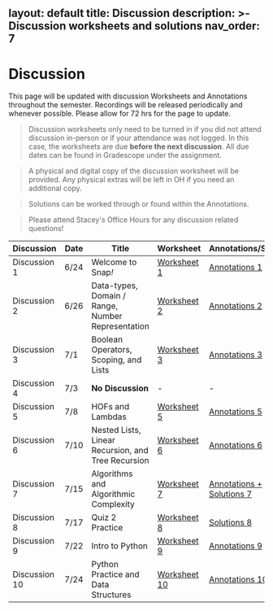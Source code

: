 layout: default
title: Discussion
description: >-
    Discussion worksheets and solutions
nav_order: 7
---

# Discussion

This page will be updated with discussion Worksheets and Annotations throughout the semester. Recordings will be released periodically and whenever possible. Please allow for 72 hrs for the page to update. 

> Discussion worksheets only need to be turned in if you did not attend discussion in-person or if your attendance was not logged. In this case, the worksheets are due **before the next discussion**. All due dates can be found in Gradescope under the assignment. 

> A physical and digital copy of the discussion worksheet will be provided. Any physical extras will be left in OH if you need an additional copy.

> Solutions can be worked through or found within the Annotations.

> Please attend Stacey's Office Hours for any discussion related questions!

<table>
  <thead>
    <tr>
      <th>Discussion</th>
      <th>Date</th>
      <th>Title</th>
      <th>Worksheet</th>
      <th>Annotations/Slides</th>
    </tr>
  </thead>
  <tbody>
    <tr>
      <td>Discussion 1</td>
      <td>6/24</td>
      <td>Welcome to Snap<em>!</em></td>
      <td><a href="https://drive.google.com/drive/folders/1mYfYNawnmTOK9t4kR1wzu_auZBq7AQwA?usp=sharing">Worksheet 1</a></td>
      <td><a href="https://drive.google.com/file/d/1QB5Y4fT-N63k7wbvjssfSFw7umhC2wzw/view?usp=sharing">Annotations 1</a></td>
    </tr>
    <tr>
      <td>Discussion 2</td>
      <td>6/26</td>
      <td>Data-types, Domain / Range, Number Representation</td>
      <td><a href="https://drive.google.com/drive/u/0/folders/1iQIyscHTTV3E3iibGPUcRgktiZFGHEuK">Worksheet 2</a></td>
      <td><a href="https://drive.google.com/file/d/1oaAIEH5NS-j__zF_a0PcB7cMP8SPpOTS/view?usp=sharing">Annotations 2</a></td>
    </tr>
    <tr>
      <td>Discussion 3</td>
      <td>7/1</td>
      <td>Boolean Operators, Scoping, and Lists</td>
      <td><a href="https://drive.google.com/drive/folders/1nmOZPQixUNUloeppGi8ou3WcHzXrIvkX?usp=sharing">Worksheet 3</a></td>
      <td><a href="https://docs.google.com/presentation/d/1Lc3OHnVIHYPVxLA7lAy9WUPw-h351bkKaYgnTNRFHTQ/edit?slide=id.p#slide=id.p">Annotations 3</a></td>
    </tr>
    <tr>
      <td>Discussion 4</td>
      <td>7/3</td>
      <td><strong>No Discussion</strong></td>
      <td>-</td>
      <td>-</td>
    </tr>
    <tr>
      <td>Discussion 5</td>
      <td>7/8</td>
      <td>HOFs and Lambdas</td>
      <td><a href="https://drive.google.com/drive/folders/1jiprEwfdMFeWViabYdD_syLAKUFQrq9U?usp=drive_link">Worksheet 5</a></td>
      <td><a href="https://docs.google.com/presentation/d/1DqoRuOskeyF3rXhc49HQsiY7QZCANot4S7iHBRxybsY/edit?usp=sharing">Annotations 5</a></td>
    </tr>
    <tr>
      <td>Discussion 6</td>
      <td>7/10</td>
      <td>Nested Lists, Linear Recursion, and Tree Recursion</td>
      <td><a href="https://drive.google.com/drive/folders/1bkOGZfM5PxubMFk7OvUkVdxKMfk9KDAT?usp=sharing">Worksheet 6</a></td>
      <td><a href="https://docs.google.com/presentation/d/1GL1UWCSr0J1BGtprgV80s82ePZ8zCD64klp0BbAeQww/edit?slide=id.p#slide=id.p">Annotations 6</a></td>
    </tr>
    <tr>
      <td>Discussion 7</td>
      <td>7/15</td>
      <td>Algorithms and Algorithmic Complexity</td>
      <td><a href="https://drive.google.com/drive/folders/1YN3lSNWiAntR-9vHF_fS8o4abB6SH8Je?usp=drive_link">Worksheet 7</a></td>
      <td><a href="https://docs.google.com/presentation/d/172HNcSOWLGpsbmtbJw0x5ZlIoC-tRFbzKyPreWtiLwI/edit?slide=id.p#slide=id.p">Annotations + Solutions 7</a></td>
    </tr>
    <tr>
      <td>Discussion 8</td>
      <td>7/17</td>
      <td>Quiz 2 Practice</td>
      <td><a href="https://drive.google.com/drive/folders/1Lb1fur7l5GKoire4FDkThgNRz-PDT8cu?usp=sharing">Worksheet 8</a></td>
      <td><a href="https://drive.google.com/drive/folders/1Lb1fur7l5GKoire4FDkThgNRz-PDT8cu">Solutions 8</a></td>
    </tr>
       <tr>
      <td>Discussion 9</td>
      <td>7/22</td>
      <td>Intro to Python</td>
      <td><a href="https://drive.google.com/drive/folders/1osIvSuPFZhXbyocXUDNaw1fhM3VSW5sE?usp=drive_link">Worksheet 9</a></td>
      <td><a href="https://docs.google.com/presentation/d/1mpCMhSejeUjYB6M9Cp6x31Xdm3aAmhhh8MNSwvTc3_g/edit?slide=id.g36f737a5727_0_0#slide=id.g36f737a5727_0_0">Annotations 9</a></td>
    </tr>
          <tr>
      <td>Discussion 10</td>
      <td>7/24</td>
      <td>Python Practice and Data Structures</td>
      <td><a href="https://drive.google.com/drive/folders/17Fgscj_4MIcwcMNW9-ctEtS9a01DPHWN?usp=sharing">Worksheet 10</a></td>
      <td><a href="https://docs.google.com/presentation/d/1t7gbEcSQ9VOblbjpKUH192KtxgTDZBkRfjpj3wmpRB4/edit?slide=id.g36f737a5727_0_0#slide=id.g36f737a5727_0_0">Annotations 10</a></td>
    </tr>
  </tbody>
</table>
